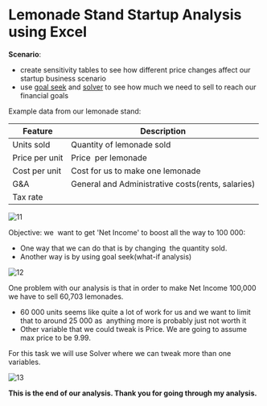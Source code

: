 # Lemonade Stand Startup Analysis using Excel 

**Scenario**: 
- create sensitivity tables to see how different price changes affect our startup business scenario
- use [goal seek](https://corporatefinanceinstitute.com/resources/excel/goal-seek-excel-guide/) and [solver](https://www.geeksforgeeks.org/how-to-use-solver-in-excel/) to see how much we need to sell to reach our financial goals

Example data from our lemonade stand:

| Feature | Description |
| --- | --- |
| Units sold | Quantity of lemonade sold  |
| Price per unit | Price  per lemonade |
| Cost per unit | Cost for us to make one lemonade |
| G&A | General and Administrative costs(rents, salaries) |
| Tax rate |  |


![11](https://user-images.githubusercontent.com/113444489/228228165-4ed3b419-749b-4abd-beae-3154bc006458.png)

Objective: we  want to get 'Net Income' to boost all the way to 100 000:
- One way that we can do that is by changing  the quantity sold.
- Another way is by using goal seek(what-if analysis)

![12](https://user-images.githubusercontent.com/113444489/228229643-4a5a7b70-05df-428e-bb82-0ee5b6adaded.png)

One problem with our analysis is that in order to make Net Income 100,000 we have to sell 60,703 lemonades.

- 60 000 units seems like quite a lot of work for us and we want to limit that to around 25 000 as  anything more is probably just not worth it
- Other variable that we could tweak is Price. We are going to assume max price to be 9.99.

For this task we will use Solver where we can tweak more than one variables.

![13](https://user-images.githubusercontent.com/113444489/228233189-456a9ac7-7d4d-4cea-8ce3-999b2c69ad04.png)

**This is the end of our analysis. Thank you for going through my analysis.**
